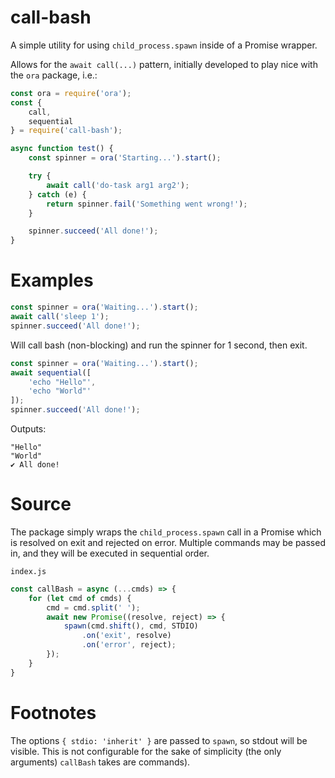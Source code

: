 # call-bash
A simple utility for using `child_process.spawn` inside of a Promise wrapper.

Allows for the `await call(...)` pattern, initially developed to play nice with the `ora` package, i.e.:

```javascript
const ora = require('ora');
const {
    call,
    sequential
} = require('call-bash');

async function test() {
    const spinner = ora('Starting...').start();

    try {
        await call('do-task arg1 arg2');
    } catch (e) {
        return spinner.fail('Something went wrong!');
    }

    spinner.succeed('All done!');
}
```

# Examples

```javascript
const spinner = ora('Waiting...').start();
await call('sleep 1');
spinner.succeed('All done!');
```
Will call bash (non-blocking) and run the spinner for 1 second, then exit.

```javascript
const spinner = ora('Waiting...').start();
await sequential([
    'echo "Hello"',
    'echo "World"'
]);
spinner.succeed('All done!');
```

Outputs:

```
"Hello"
"World"
✔ All done!
```

# Source

The package simply wraps the `child_process.spawn` call in a Promise which is
resolved on exit and rejected on error.  Multiple commands may be passed in, and
they will be executed in sequential order.

`index.js`
```javascript
const callBash = async (...cmds) => {
    for (let cmd of cmds) {
        cmd = cmd.split(' ');
        await new Promise((resolve, reject) => {
            spawn(cmd.shift(), cmd, STDIO)
                .on('exit', resolve)
                .on('error', reject);
        });
    }
}
```

# Footnotes

The options `{ stdio: 'inherit' }` are passed to `spawn`, so stdout will be
visible. This is not configurable for the sake of simplicity (the only
arguments) `callBash` takes are commands).